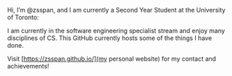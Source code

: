 Hi, I’m @zsspan, and I am currently a Second Year Student at the University of Toronto:

I am currently in the software engineering specialist stream and enjoy many disciplines of CS. This GitHub
currently hosts some of the things I have done.

Visit [https://zsspan.github.io/](my personal website) for my contact and achievements!
